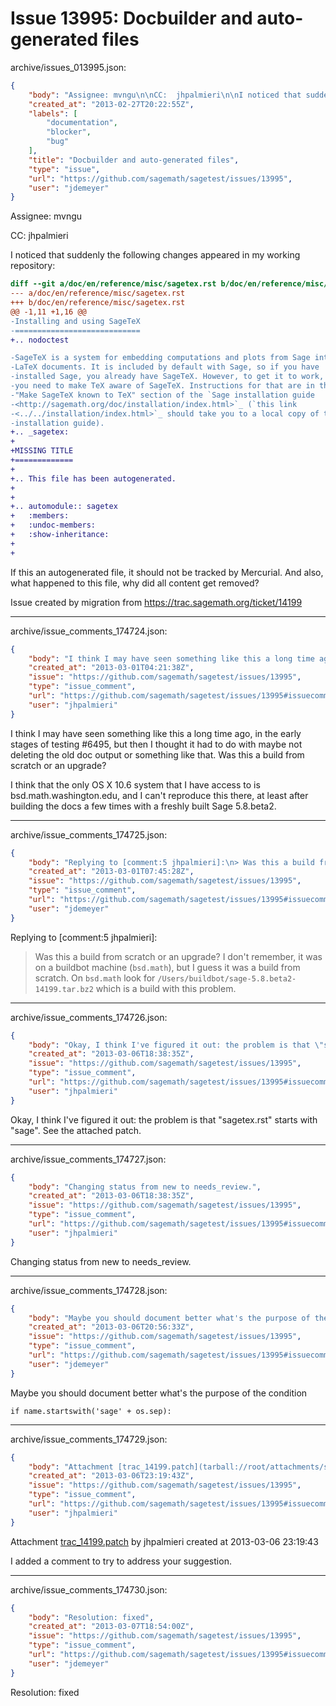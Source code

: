 # Issue 13995: Docbuilder and auto-generated files

archive/issues_013995.json:
```json
{
    "body": "Assignee: mvngu\n\nCC:  jhpalmieri\n\nI noticed that suddenly the following changes appeared in my working repository:\n\n```diff\ndiff --git a/doc/en/reference/misc/sagetex.rst b/doc/en/reference/misc/sagetex.rst\n--- a/doc/en/reference/misc/sagetex.rst\n+++ b/doc/en/reference/misc/sagetex.rst\n@@ -1,11 +1,16 @@\n-Installing and using SageTeX\n-============================\n+.. nodoctest\n\n-SageTeX is a system for embedding computations and plots from Sage into\n-LaTeX documents. It is included by default with Sage, so if you have\n-installed Sage, you already have SageTeX. However, to get it to work,\n-you need to make TeX aware of SageTeX. Instructions for that are in the\n-\"Make SageTeX known to TeX\" section of the `Sage installation guide\n-<http://sagemath.org/doc/installation/index.html>`_ (`this link\n-<../../installation/index.html>`_ should take you to a local copy of the\n-installation guide).\n+.. _sagetex:\n+\n+MISSING TITLE\n+=============\n+\n+.. This file has been autogenerated.\n+\n+\n+.. automodule:: sagetex\n+   :members:\n+   :undoc-members:\n+   :show-inheritance:\n+\n+\n```\n\nIf this an autogenerated file, it should not be tracked by Mercurial. And also, what happened to this file, why did all content get removed?\n\nIssue created by migration from https://trac.sagemath.org/ticket/14199\n\n",
    "created_at": "2013-02-27T20:22:55Z",
    "labels": [
        "documentation",
        "blocker",
        "bug"
    ],
    "title": "Docbuilder and auto-generated files",
    "type": "issue",
    "url": "https://github.com/sagemath/sagetest/issues/13995",
    "user": "jdemeyer"
}
```
Assignee: mvngu

CC:  jhpalmieri

I noticed that suddenly the following changes appeared in my working repository:

```diff
diff --git a/doc/en/reference/misc/sagetex.rst b/doc/en/reference/misc/sagetex.rst
--- a/doc/en/reference/misc/sagetex.rst
+++ b/doc/en/reference/misc/sagetex.rst
@@ -1,11 +1,16 @@
-Installing and using SageTeX
-============================
+.. nodoctest

-SageTeX is a system for embedding computations and plots from Sage into
-LaTeX documents. It is included by default with Sage, so if you have
-installed Sage, you already have SageTeX. However, to get it to work,
-you need to make TeX aware of SageTeX. Instructions for that are in the
-"Make SageTeX known to TeX" section of the `Sage installation guide
-<http://sagemath.org/doc/installation/index.html>`_ (`this link
-<../../installation/index.html>`_ should take you to a local copy of the
-installation guide).
+.. _sagetex:
+
+MISSING TITLE
+=============
+
+.. This file has been autogenerated.
+
+
+.. automodule:: sagetex
+   :members:
+   :undoc-members:
+   :show-inheritance:
+
+
```

If this an autogenerated file, it should not be tracked by Mercurial. And also, what happened to this file, why did all content get removed?

Issue created by migration from https://trac.sagemath.org/ticket/14199





---

archive/issue_comments_174724.json:
```json
{
    "body": "I think I may have seen something like this a long time ago, in the early stages of testing #6495, but then I thought it had to do with maybe not deleting the old doc output or something like that. Was this a build from scratch or an upgrade?\n\nI think that the only OS X 10.6 system that I have access to is bsd.math.washington.edu, and I can't reproduce this there, at least after building the docs a few times with a freshly built Sage 5.8.beta2.",
    "created_at": "2013-03-01T04:21:38Z",
    "issue": "https://github.com/sagemath/sagetest/issues/13995",
    "type": "issue_comment",
    "url": "https://github.com/sagemath/sagetest/issues/13995#issuecomment-174724",
    "user": "jhpalmieri"
}
```

I think I may have seen something like this a long time ago, in the early stages of testing #6495, but then I thought it had to do with maybe not deleting the old doc output or something like that. Was this a build from scratch or an upgrade?

I think that the only OS X 10.6 system that I have access to is bsd.math.washington.edu, and I can't reproduce this there, at least after building the docs a few times with a freshly built Sage 5.8.beta2.



---

archive/issue_comments_174725.json:
```json
{
    "body": "Replying to [comment:5 jhpalmieri]:\n> Was this a build from scratch or an upgrade?\nI don't remember, it was on a buildbot machine (`bsd.math`), but I guess it was a build from scratch. On `bsd.math` look for `/Users/buildbot/sage-5.8.beta2-14199.tar.bz2` which is a build with this problem.",
    "created_at": "2013-03-01T07:45:28Z",
    "issue": "https://github.com/sagemath/sagetest/issues/13995",
    "type": "issue_comment",
    "url": "https://github.com/sagemath/sagetest/issues/13995#issuecomment-174725",
    "user": "jdemeyer"
}
```

Replying to [comment:5 jhpalmieri]:
> Was this a build from scratch or an upgrade?
I don't remember, it was on a buildbot machine (`bsd.math`), but I guess it was a build from scratch. On `bsd.math` look for `/Users/buildbot/sage-5.8.beta2-14199.tar.bz2` which is a build with this problem.



---

archive/issue_comments_174726.json:
```json
{
    "body": "Okay, I think I've figured it out: the problem is that \"sagetex.rst\" starts with \"sage\". See the attached patch.",
    "created_at": "2013-03-06T18:38:35Z",
    "issue": "https://github.com/sagemath/sagetest/issues/13995",
    "type": "issue_comment",
    "url": "https://github.com/sagemath/sagetest/issues/13995#issuecomment-174726",
    "user": "jhpalmieri"
}
```

Okay, I think I've figured it out: the problem is that "sagetex.rst" starts with "sage". See the attached patch.



---

archive/issue_comments_174727.json:
```json
{
    "body": "Changing status from new to needs_review.",
    "created_at": "2013-03-06T18:38:35Z",
    "issue": "https://github.com/sagemath/sagetest/issues/13995",
    "type": "issue_comment",
    "url": "https://github.com/sagemath/sagetest/issues/13995#issuecomment-174727",
    "user": "jhpalmieri"
}
```

Changing status from new to needs_review.



---

archive/issue_comments_174728.json:
```json
{
    "body": "Maybe you should document better what's the purpose of the condition\n\n```\nif name.startswith('sage' + os.sep):\n```\n",
    "created_at": "2013-03-06T20:56:33Z",
    "issue": "https://github.com/sagemath/sagetest/issues/13995",
    "type": "issue_comment",
    "url": "https://github.com/sagemath/sagetest/issues/13995#issuecomment-174728",
    "user": "jdemeyer"
}
```

Maybe you should document better what's the purpose of the condition

```
if name.startswith('sage' + os.sep):
```




---

archive/issue_comments_174729.json:
```json
{
    "body": "Attachment [trac_14199.patch](tarball://root/attachments/some-uuid/ticket14199/trac_14199.patch) by jhpalmieri created at 2013-03-06 23:19:43\n\nI added a comment to try to address your suggestion.",
    "created_at": "2013-03-06T23:19:43Z",
    "issue": "https://github.com/sagemath/sagetest/issues/13995",
    "type": "issue_comment",
    "url": "https://github.com/sagemath/sagetest/issues/13995#issuecomment-174729",
    "user": "jhpalmieri"
}
```

Attachment [trac_14199.patch](tarball://root/attachments/some-uuid/ticket14199/trac_14199.patch) by jhpalmieri created at 2013-03-06 23:19:43

I added a comment to try to address your suggestion.



---

archive/issue_comments_174730.json:
```json
{
    "body": "Resolution: fixed",
    "created_at": "2013-03-07T18:54:00Z",
    "issue": "https://github.com/sagemath/sagetest/issues/13995",
    "type": "issue_comment",
    "url": "https://github.com/sagemath/sagetest/issues/13995#issuecomment-174730",
    "user": "jdemeyer"
}
```

Resolution: fixed
